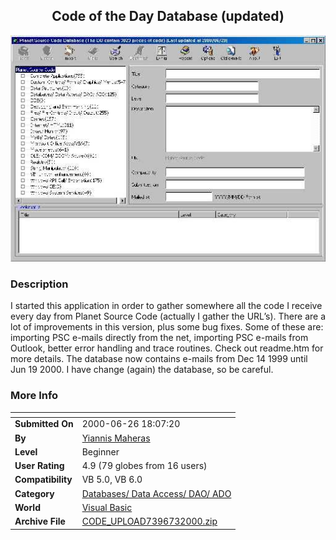 ﻿<div align="center">

## Code of the Day Database \(updated\)

<img src="PIC2000623128197792.jpg">
</div>

### Description

I started this application in order to gather somewhere all the code I receive every day from Planet Source Code (actually I gather the URL&#8217;s). There are a lot of improvements in this version, plus some bug fixes. Some of these are: importing PSC e-mails directly from the net, importing PSC e-mails from Outlook, better error handling and trace routines. Check out readme.htm for more details. The database now contains e-mails from Dec 14 1999 until Jun 19 2000. I have change (again) the database, so be careful.
 
### More Info
 


<span>             |<span>
---                |---
**Submitted On**   |2000-06-26 18:07:20
**By**             |[Yiannis Maheras](https://github.com/Planet-Source-Code/PSCIndex/blob/master/ByAuthor/yiannis-maheras.md)
**Level**          |Beginner
**User Rating**    |4.9 (79 globes from 16 users)
**Compatibility**  |VB 5\.0, VB 6\.0
**Category**       |[Databases/ Data Access/ DAO/ ADO](https://github.com/Planet-Source-Code/PSCIndex/blob/master/ByCategory/databases-data-access-dao-ado__1-6.md)
**World**          |[Visual Basic](https://github.com/Planet-Source-Code/PSCIndex/blob/master/ByWorld/visual-basic.md)
**Archive File**   |[CODE\_UPLOAD7396732000\.zip](https://github.com/Planet-Source-Code/yiannis-maheras-code-of-the-day-database-updated__1-8328/archive/master.zip)








